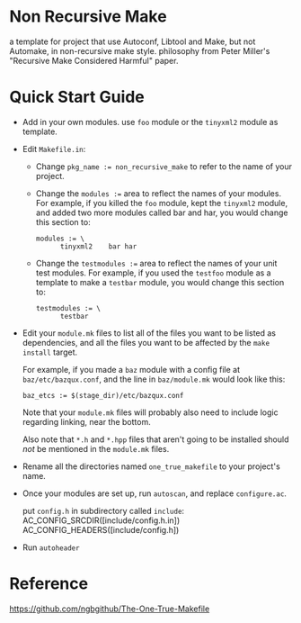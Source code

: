 Non Recursive Make
=====================

a template for project that use Autoconf, Libtool and Make, but not Automake, in non-recursive make style.
philosophy from Peter Miller's "Recursive Make Considered Harmful" paper.

Quick Start Guide
========

* Add in your own modules. use `foo` module or the `tinyxml2` module as template.

* Edit `Makefile.in`:

    - Change `pkg_name := non_recursive_make` to refer to the name of
        your project.

    - Change the `modules :=` area to reflect the names of your
        modules.  For example, if you killed the `foo` module, kept
        the `tinyxml2` module, and added two more modules called bar
        and har, you would change this section to:

        <pre><code>modules := \
            tinyxml2	bar	har</code></pre>

    - Change the `testmodules :=` area to reflect the names of your
        unit test modules.  For example, if you used the `testfoo`
        module as a template to make a `testbar` module, you would
        change this section to:

        <pre><code>testmodules := \
            testbar</code></pre>

* Edit your `module.mk` files to list all of the files you want to be
    listed as dependencies, and all the files you want to be affected
    by the `make install` target. 

    For example, if you made a `baz` module with a config file at `baz/etc/bazqux.conf`, and the line in `baz/module.mk`
    would look like this:

    <pre><code>baz_etcs := $(stage_dir)/etc/bazqux.conf</code></pre>

    Note that your `module.mk` files will probably also need to
    include logic regarding linking, near the bottom. 

    Also note that `*.h` and `*.hpp` files that aren't going to be
    installed should *not* be mentioned in the `module.mk` files. 

* Rename all the directories named `one_true_makefile` to your
    project's name.

* Once your modules are set up, run `autoscan`, and replace
    `configure.ac`.

    put `config.h` in subdirectory called `include`:
    AC_CONFIG_SRCDIR([include/config.h.in])
    AC_CONFIG_HEADERS([include/config.h])

* Run `autoheader`

Reference
===============

https://github.com/ngbgithub/The-One-True-Makefile

